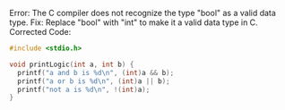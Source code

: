 Error: The C compiler does not recognize the type "bool" as a valid data type.
Fix: Replace "bool" with "int" to make it a valid data type in C.
Corrected Code:
```c
#include <stdio.h>

void printLogic(int a, int b) {
  printf("a and b is %d\n", (int)a && b);
  printf("a or b is %d\n", (int)a || b);
  printf("not a is %d\n", !(int)a);
}
```
